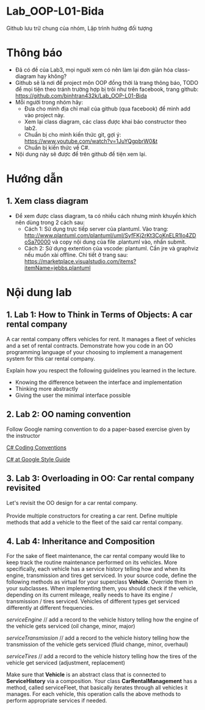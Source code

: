 # Lab_OOP-L01-Bida
Github lưu trữ chung của nhóm, Lập trình hướng đối tượng

# Thông báo
- Đã có đề của Lab3, mọi nguời xem có nên làm lại đơn giản hóa class-diagram hay không? 
- Github sẽ là nơi để project môn OOP đồng thời là trang thông báo, TODO để mọi tiện theo tránh trường hợp bị trôi như trên facebook, trang github: https://github.com/binhtran432k/Lab_OOP-L01-Bida
- Mỗi người trong nhóm hãy:
    - Đưa cho mình địa chỉ mail của github (qua facebook) để mình add vào project này.
    - Xem lại class diagram, các class được khai báo constructor theo lab2.
    - Chuẩn bị cho mình kiến thức git, gợi ý: https://www.youtube.com/watch?v=1JuYQgpbrW0&t
    - Chuẩn bị kiến thức về C#.
- Nội dung này sẽ được để trên github để tiện xem lại.
# Hướng dẫn
## 1. Xem class diagram
- Để xem được class diagram, ta có nhiều cách nhưng mình khuyến khích nên dùng trong 2 cách sau:
    - Cách 1: Sử dụng trực tiếp server của plantuml. Vào trang: http://www.plantuml.com/plantuml/uml/SyfFKj2rKt3CoKnELR1Io4ZDoSa70000 và copy nội dung của file .plantuml vào, nhấn submit.
    - Cách 2: Sử dụng extention của vscode: plantuml. Cần jre và graphviz nếu muốn xài offline. Chi tiết ở trang sau: https://marketplace.visualstudio.com/items?itemName=jebbs.plantuml
# Nội dung lab
## 1. Lab 1: How to Think in Terms of Objects: A car rental company
A car rental company offers vehicles for rent. It manages a fleet of vehicles and a set of rental contracts. Demonstrate how you code in an OO programming language of your choosing to implement a management system for this car rental company.

Explain how you respect the following guidelines you learned in the lecture.
- Knowing the difference between the interface and implementation
- Thinking more abstractly
- Giving the user the minimal interface possible
## 2. Lab 2: OO naming convention
Follow Google naming convention to do a paper-based exercise given by the instructor

[C# Coding Conventions](https://docs.microsoft.com/en-us/dotnet/csharp/programming-guide/inside-a-program/coding-conventions)

[C# at Google Style Guide](https://google.github.io/styleguide/csharp-style.html)

## 3. Lab 3: Overloading in OO: Car rental company revisited
Let's revisit the OO design for a car rental company.
<br>
<br>
Provide multiple constructors for creating a car rent. Define multiple methods that add a vehicle to the fleet of the said car rental company.

## 4. Lab 4: Inheritance and Composition
For the sake of fleet maintenance, the car rental company would like to keep track the routine maintenance performed on its vehicles. More specifically, each vehicle has a service history telling how and when its engine, transmission and tires get serviced. In your source code, define the following methods as virtual for your superclass **Vehicle**. Override them in your subclasses. When implementing them, you should check if the vehicle, depending on its current mileage, really needs to have its engine / transmission / tires serviced. Vehicles of different types get serviced differently at different frequencies.

*serviceEngine* // add a record to the vehicle history telling how the engine of the vehicle gets serviced (oil change, minor, major)

*serviceTransmission* // add a record to the vehicle history telling how the transmission of the vehicle gets serviced (fluid change, minor, overhaul)

*serviceTires* // add a record to the vehicle history telling how the tires of the vehicle get serviced (adjustment, replacement)

Make sure that **Vehicle** is an abstract class that is connected to **ServiceHistory** via a composition.
Your class **CarRentalManagement** has a method, called serviceFleet, that basically iterates through all vehicles it manages. For each vehicle, this operation calls the above methods to perform appropriate services if needed.
